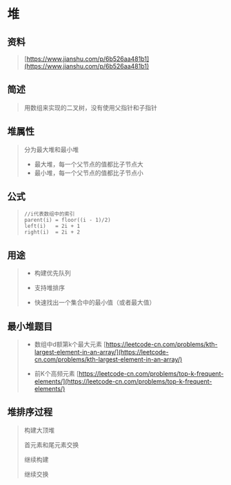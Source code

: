 # 堆

## 资料

> [https://www.jianshu.com/p/6b526aa481b1](https://www.jianshu.com/p/6b526aa481b1)

## 简述

> 用数组来实现的二叉树，没有使用父指针和子指针

## 堆属性

> 分为最大堆和最小堆
>
> * 最大堆，每一个父节点的值都比子节点大
> * 最小堆，每一个父节点的值都比子节点小

## 公式

> ```
> //i代表数组中的索引
> parent(i) = floor((i - 1)/2)
> left(i)   = 2i + 1
> right(i)  = 2i + 2
> ```

## 用途

> * 构建优先队列
>
> * 支持堆排序
>
> * 快速找出一个集合中的最小值（或者最大值）

## 最小堆题目

> * 数组中d额第k个最大元素 [https://leetcode-cn.com/problems/kth-largest-element-in-an-array/](https://leetcode-cn.com/problems/kth-largest-element-in-an-array/)
>
> * 前K个高频元素 [https://leetcode-cn.com/problems/top-k-frequent-elements/](https://leetcode-cn.com/problems/top-k-frequent-elements/)

## 堆排序过程

> 构建大顶堆
>
> 首元素和尾元素交换
>
> 继续构建
>
> 继续交换



